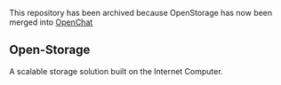 This repository has been archived because OpenStorage has now been merged into [OpenChat](https://github.com/open-ic/open-chat)

## Open-Storage

A scalable storage solution built on the Internet Computer.
